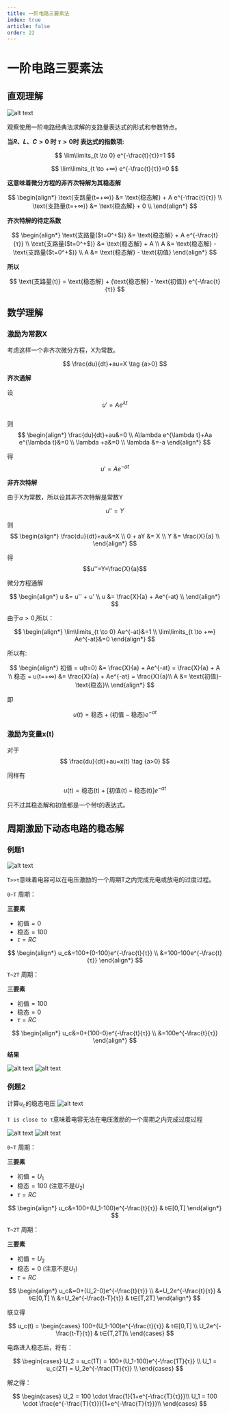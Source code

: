 ```yaml
---
title: 一阶电路三要素法
index: true
article: false
order: 22
---
```


# 一阶电路三要素法

## 直观理解

![alt text](assets/images/image-13.png)

观察使用一阶电路经典法求解的支路量表达式的形式和参数特点。

**当$R、L、C>0$ 时 $τ>0$时 表达式的指数项:**

$$
\lim\limits_{t \to 0} e^{-\frac{t}{τ}}=1
$$

$$
\lim\limits_{t \to +∞} e^{-\frac{t}{τ}}=0
$$


**这意味着微分方程的非齐次特解为其稳态解**

$$
\begin{align*}
\text{支路量(t=+∞)} &= \text{稳态解} + A e^{-\frac{t}{τ}} \\
\text{支路量(t=+∞)} &= \text{稳态解} + 0 \\
\end{align*}
$$

**齐次特解的待定系数**

$$
\begin{align*}
\text{支路量($t=0^+$)} &= \text{稳态解} + A e^{-\frac{t}{τ}} \\
\text{支路量($t=0^+$)} &= \text{稳态解} + A \\
A &= \text{稳态解} - \text{支路量($t=0^+$)} \\
A &= \text{稳态解} - \text{初值}
\end{align*}
$$


**所以**

$$
\text{支路量(t)} = \text{稳态解} + (\text{稳态解} - \text{初值}) e^{-\frac{t}{τ}}
$$

## 数学理解

### 激励为常数X

考虑这样一个非齐次微分方程，X为常数。

$$
\frac{du}{dt}+au=X \tag {a>0}
$$

**齐次通解**

设  
$$u'=Ae^{\lambda t}$$  
则  
$$
\begin{align*}
\frac{du}{dt}+au&=0 \\
A\lambda e^{\lambda t}+Aa e^{\lambda t}&=0 \\
\lambda +a&=0 \\
\lambda &=-a
\end{align*}
$$

得  
$$u'=Ae^{-at}$$

**非齐次特解**

由于X为常数，所以设其非齐次特解是常数Y

$$u''=Y$$  

则  
$$
\begin{align*}
    \frac{du}{dt}+au&=X \\
    0 + aY &= X \\
    Y &= \frac{X}{a} \\
\end{align*}
$$

得  
$$u''=Y=\frac{X}{a}$$


微分方程通解

$$
\begin{align*}
    u &= u'' + u' \\
    u &= \frac{X}{a} + Ae^{-at} \\
\end{align*}
$$


由于$a>0$,所以：

$$
\begin{align*}
    \lim\limits_{t \to 0} Ae^{-at}&=1 \\
    \lim\limits_{t \to +∞} Ae^{-at}&=0
\end{align*}
$$


所以有:

$$
\begin{align*}
    初值 = u(t=0) &= \frac{X}{a} + Ae^{-at} = \frac{X}{a} + A \\
    稳态 = u(t=+∞) &= \frac{X}{a} + Ae^{-at} = \frac{X}{a}\\
    A &= \text{初值}-\text{稳态}\\
\end{align*}
$$

即

$$
    u(t) = \text{稳态} + (\text{初值}-\text{稳态})e^{-at}
$$

### 激励为变量x(t)

对于
$$
\frac{du}{dt}+au=x(t) \tag {a>0}
$$

同样有

$$
u(t) = \text{稳态(t)} + [\text{初值(t)}-\text{稳态(t)}]e^{-at}
$$

只不过其稳态解和初值都是一个带t的表达式。


## 周期激励下动态电路的稳态解

### 例题1

![alt text](assets/images/image-14.png)

`T>>τ`意味着电容可以在电压激励的一个周期T之内完成充电或放电的过度过程。

`0~T` 周期：

**三要素**

- $\text{初值}=0$  
- $\text{稳态}=100$  
- $τ=RC$ 
 
$$
\begin{align*}
  u_c&=100+(0-100)e^{-\frac{t}{τ}} \\
  &=100-100e^{-\frac{t}{τ}}
\end{align*}
$$

`T~2T` 周期：

**三要素**
- $\text{初值}=100$  
- $\text{稳态}=0$  
- $τ=RC$  

$$
\begin{align*}
  u_c&=0+(100-0)e^{-\frac{t}{τ}} \\
  &=100e^{-\frac{t}{τ}}
\end{align*}
$$

**结果**

![alt text](assets/images/image-16.png)
![alt text](assets/images/image-15.png)


### 例题2

计算$u_c$的稳态电压
![alt text](assets/images/image-17.png)

`T is close to τ`意味着电容无法在电压激励的一个周期之内完成过度过程

![alt text](assets/images/image-18.png)
![alt text](assets/images/image-19.png)



`0~T` 周期：

**三要素**

- $\text{初值}=U_1$  
- $\text{稳态}=100$ (注意不是$U_2$)  
- $τ=RC$ 
 
$$
\begin{align*}
  u_c&=100+(U_1-100)e^{-\frac{t}{τ}} & t∈[0,T]
\end{align*}
$$


`T~2T` 周期：

**三要素**

- $\text{初值}=U_2$  
- $\text{稳态}=0$ (注意不是$U_1$)  
- $τ=RC$ 
 
$$
\begin{align*}
  u_c&=0+(U_2-0)e^{-\frac{t}{τ}} \\
  &=U_2e^{-\frac{t}{τ}} & t∈[0,T] \\
  &=U_2e^{-\frac{t-T}{τ}} & t∈[T,2T]
\end{align*}
$$

联立得

$$
u_c(t) =
\begin{cases}
  100+(U_1-100)e^{-\frac{t}{τ}} & t∈[0,T] \\
  U_2e^{-\frac{t-T}{τ}} & t∈(T,2T]\\
\end{cases}
$$


电路进入稳态后，将有：

$$
\begin{cases}
    U_2 = u_c(1T) = 100+(U_1-100)e^{-\frac{1T}{τ}} \\
    U_1 = u_c(2T) = U_2e^{-\frac{1T}{τ}} \\
\end{cases}
$$

解之得：

$$
\begin{cases}
    U_2  = 100 \cdot \frac{1}{1+e^{-\frac{T}{τ}}}\\
    U_1  = 100 \cdot \frac{e^{-\frac{T}{τ}}}{1+e^{-\frac{T}{τ}}}\\
\end{cases}
$$